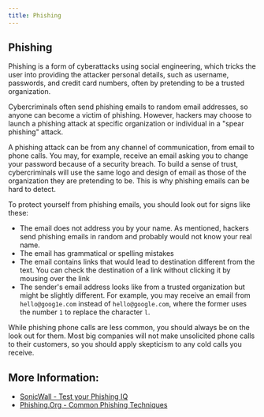 ```yaml
---
title: Phishing
---
```

## Phishing
Phishing is a form of cyberattacks using social engineering, which tricks the user into providing the attacker personal details, such as username, passwords, and credit card numbers, often by pretending to be a trusted organization. 

Cybercriminals often send phishing emails to random email addresses, so anyone can become a victim of phishing. However, hackers may choose to launch a phishing attack at specific organization or individual in a "spear phishing" attack. 

A phishing attack can be from any channel of communication, from email to phone calls. You may, for example, receive an email asking you to change your password because of a security breach. To build a sense of trust, cybercriminals will use the same logo and design of email as those of the organization they are pretending to be. This is why phishing emails can be hard to detect.

To protect yourself from phishing emails, you should look out for signs like these:
- The email does not address you by your name. As mentioned, hackers send phishing emails in random and probably would not know your real name.
- The email has grammatical or spelling mistakes
- The email contains links that would lead to destination different from the text. You can check the destination of a link without clicking it by mousing over the link
- The sender's email address looks like from a trusted organization but might be slightly different. For example, you may receive an email from `hello@goog1e.com` instead of `hello@google.com`, where the former uses the number `1` to replace the character `l`.

While phishing phone calls are less common, you should always be on the look out for them. Most big companies will not make unsolicited phone calls to their customers, so you should apply skepticism to any cold calls you receive.


## More Information:

* [SonicWall - Test your Phishing IQ](https://www.sonicwall.com/en-us/phishing-iq-test)
* [Phishing.Org - Common Phishing Techniques](http://www.phishing.org/phishing-techniques)
